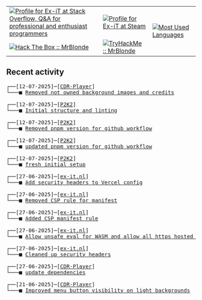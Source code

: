 <table>
    <tr>
        <td>
            <a href="https://stackoverflow.com/users/3351720/ex-it">
                <img alt="Profile for Ex-iT at Stack Overflow, Q&amp;A for professional and enthusiast programmers" src="https://stackoverflow.com/users/flair/3351720.png?theme=dark" />
            </a>
        </td>
        <td>
            <a href="https://steamcommunity.com/id/Ex-iT">
                <img alt="Profile for Ex-iT at Steam" src="https://steamcommunity-a.akamaihd.net/public/shared/images/header/globalheader_logo.png" />
            </a>
        </td>
        <td rowspan="2">
            <a href="https://github.com/Ex-iT/">
                <img alt="Most Used Languages" src="https://github-readme-stats.vercel.app/api/top-langs/?username=ex-it&layout=compact&theme=algolia" />
            </a>
        </td>
    </tr>
    <tr>
        <td>
            <a href="https://app.hackthebox.eu/profile/169430">
                <img alt="Hack The Box :: MrBlonde" src="https://www.hackthebox.eu/badge/image/169430" />
            </a>
        </td>
        <td>
            <a href="https://tryhackme.com/p/MrBlonde/">
                <img alt="TryHackMe :: MrBlonde" src="https://tryhackme-badges.s3.amazonaws.com/MrBlonde.png" />
            </a>
        </td>
    </tr>
</table>

<h2>Recent activity</h2>

<pre>
┌──[12-07-2025]─[<a href="https://github.com/Ex-iT/CDR-Player">CDR-Player</a>]
└───■ <a href="https://github.com/Ex-iT/CDR-Player/commit/3c43a6e28fd17ae48de931ef58971cb927455b8e">Removed not owned background images and credits</a><br />
┌──[12-07-2025]─[<a href="https://github.com/Ex-iT/P2K2">P2K2</a>]
└───■ <a href="https://github.com/Ex-iT/P2K2/commit/e0feb4e9428e5dc25301a965dc2914b1c8bfcc26">Initial structure and linting</a><br />
┌──[12-07-2025]─[<a href="https://github.com/Ex-iT/P2K2">P2K2</a>]
└───■ <a href="https://github.com/Ex-iT/P2K2/commit/14e39d8fb6bfb8cdb3da93b9f0017767ee02951a">Removed pnpm version for github workflow</a><br />
┌──[12-07-2025]─[<a href="https://github.com/Ex-iT/P2K2">P2K2</a>]
└───■ <a href="https://github.com/Ex-iT/P2K2/commit/621e0468928d1474cdc08f676dbed426d9f2afbd">updated pnpm version for github workflow</a><br />
┌──[12-07-2025]─[<a href="https://github.com/Ex-iT/P2K2">P2K2</a>]
└───■ <a href="https://github.com/Ex-iT/P2K2/commit/18742f98e2e47da0655d21ac5ac16ec641aad9a6">fresh initial setup</a><br />
┌──[27-06-2025]─[<a href="https://github.com/Ex-iT/ex-it.nl">ex-it.nl</a>]
└───■ <a href="https://github.com/Ex-iT/ex-it.nl/commit/ad8fab9606f84627d6ff0fa0c2bb3d0a75964169">Add security headers to Vercel config</a><br />
┌──[27-06-2025]─[<a href="https://github.com/Ex-iT/ex-it.nl">ex-it.nl</a>]
└───■ <a href="https://github.com/Ex-iT/ex-it.nl/commit/67f0a0b9b2246754ae9a80980681a573240fc018">Removed CSP rule for manifest</a><br />
┌──[27-06-2025]─[<a href="https://github.com/Ex-iT/ex-it.nl">ex-it.nl</a>]
└───■ <a href="https://github.com/Ex-iT/ex-it.nl/commit/b7e793246bef4539f4c7bf990ce22f34341fde05">Added CSP manifest rule</a><br />
┌──[27-06-2025]─[<a href="https://github.com/Ex-iT/ex-it.nl">ex-it.nl</a>]
└───■ <a href="https://github.com/Ex-iT/ex-it.nl/commit/dbad6cc3e49775c759221c70bd35fced2fc5e5f8">Allow unsafe eval for WASM and allow all https hosted images</a><br />
┌──[27-06-2025]─[<a href="https://github.com/Ex-iT/ex-it.nl">ex-it.nl</a>]
└───■ <a href="https://github.com/Ex-iT/ex-it.nl/commit/125a9f553d46262b645b8fc99835d38620195fd6">Cleaned up security headers</a><br />
┌──[27-06-2025]─[<a href="https://github.com/Ex-iT/CDR-Player">CDR-Player</a>]
└───■ <a href="https://github.com/Ex-iT/CDR-Player/commit/40b57096dcdc69582af709a208e8477bcf1aa56c">update dependencies</a><br />
┌──[21-06-2025]─[<a href="https://github.com/Ex-iT/CDR-Player">CDR-Player</a>]
└───■ <a href="https://github.com/Ex-iT/CDR-Player/commit/9044e4fa8aee2f38b4ddcc328094a020cfe61039">Improved menu button visibility on light backgrounds</a><br />
</pre>